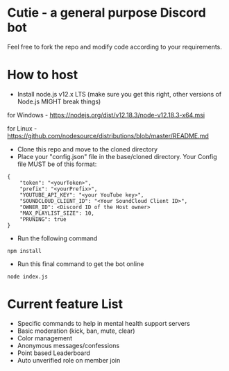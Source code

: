# Cutie - a general purpose Discord bot

Feel free to fork the repo and modify code according to your requirements.

# How to host

- Install node.js v12.x LTS (make sure you get this right, other versions of Node.js MIGHT break things)

for Windows - https://nodejs.org/dist/v12.18.3/node-v12.18.3-x64.msi

for Linux - https://github.com/nodesource/distributions/blob/master/README.md

- Clone this repo and move to the cloned directory
- Place your "config.json" file in the base/cloned directory. Your Config file MUST be of this format:

```
{
    "token": "<yourToken>",
    "prefix": "<yourPrefix>",
    "YOUTUBE_API_KEY": "<your YouTube key>",
    "SOUNDCLOUD_CLIENT_ID": "<Your SoundCloud Client ID>",
    "OWNER_ID": <Discord ID of the Host owner>
    "MAX_PLAYLIST_SIZE": 10,
    "PRUNING": true
}
```

- Run the following command

```
npm install
```

- Run this final command to get the bot online

```
node index.js
```

# Current feature List
- Specific commands to help in mental health support servers
- Basic moderation (kick, ban, mute, clear)
- Color management
- Anonymous messages/confessions
- Point based Leaderboard
- Auto unverified role on member join
